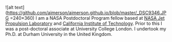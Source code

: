 ![alt text](https://github.com/aimerson/aimerson.github.io/blob/master/_DSC9346.JPG =240×360) I am a NASA Postdoctoral Program fellow based at [NASA Jet Propulsion Laboratory](https://www.jpl.nasa.gov) and [California Institute of Technology](http://www.caltech.edu). Prior to this I was a post-doctoral associate at University College London. I undertook my Ph.D. at Durham University in the United Kingdom.
